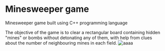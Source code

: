 # Minesweeper game
Minesweeper game built using C++ programming language

The objective of the game is to clear a rectangular board containing hidden "mines" or bombs without detonating any of them, with help from clues about the number of neighbouring mines in each field.
![aaaa](https://user-images.githubusercontent.com/53210156/101286992-b6f55e80-3813-11eb-8583-8de3822b5a2d.JPG)
